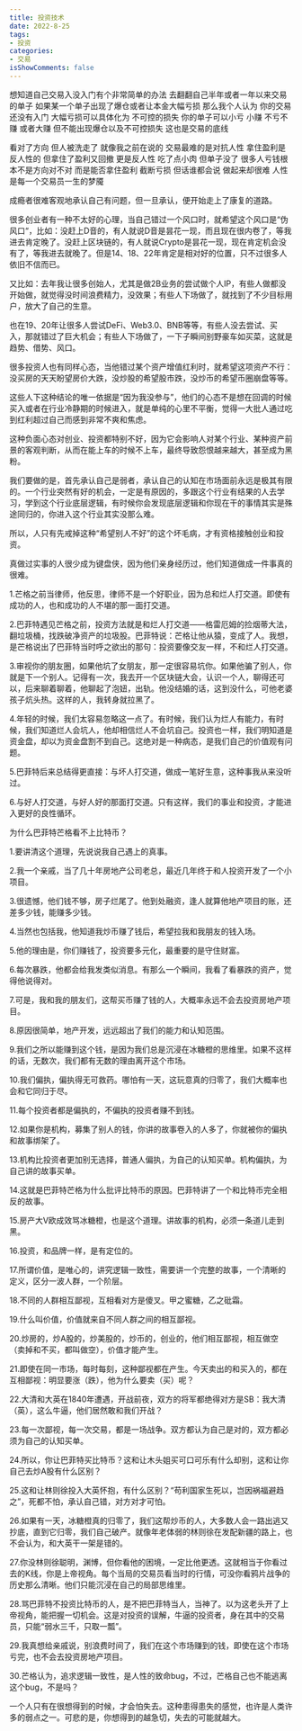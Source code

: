 ```yaml
---
title: 投资技术
date: 2022-8-25 
tags:
- 投资 
categories:
- 交易
isShowComments: false
---
```


想知道自己交易入没入门有个非常简单的办法
去翻翻自己半年或者一年以来交易的单子
如果某一个单子出现了爆仓或者让本金大幅亏损 那么我个人认为 你的交易还没有入门
大幅亏损可以具体化为 不可控的损失
你的单子可以小亏 小赚 不亏不赚 或者大赚
但不能出现爆仓以及不可控损失
这也是交易的底线

看对了方向
但人被洗走了
就像我之前在说的 交易最难的是对抗人性
拿住盈利是反人性的
但拿住了盈利又回撤 更是反人性
吃了点小肉 但单子没了
很多人亏钱根本不是方向对不对
而是能否拿住盈利 截断亏损
但话谁都会说 做起来却很难
人性是每一个交易员一生的梦魇

成瘾者很难客观地承认自己有问题，但一旦承认，便开始走上了康复的道路。

很多创业者有一种不太好的心理，当自己错过一个风口时，就希望这个风口是“伪风口“，比如：没赶上D音的，有人就说D音是昙花一现，而且现在很内卷了，等我进去肯定晚了。没赶上区块链的，有人就说Crypto是昙花一现，现在肯定机会没有了，等我进去就晚了。但是14、18、22年肯定是相对好的位置，只不过很多人依旧不信而已。

又比如：去年我让很多创始人，尤其是做2B业务的尝试做个人IP，有些人做都没开始做，就觉得没时间浪费精力，没效果；有些人下场做了，就找到了不少目标用户，放大了自己的生意。

也在19、20年让很多人尝试DeFi、Web3.0、BNB等等，有些人没去尝试、买入，那就错过了巨大机会；有些人下场做了，一下子瞬间别野豪车如买菜，这就是趋势、借势、风口。

很多投资人也有同样心态，当他错过某个资产增值红利时，就希望这项资产不行：没买房的天天盼望房价大跌，没炒股的希望股市跌，没炒币的希望币圈崩盘等等。

这些人下这种结论的唯一依据是“因为我没参与”，他们的心态不是想在回调的时候买入或者在行业冷静期的时候进入，就是单纯的心里不平衡，觉得一大批人通过吃到红利超过自己而感到非常不爽和焦虑。

这种负面心态对创业、投资都特别不好，因为它会影响人对某个行业、某种资产前景的客观判断，从而在能上车的时候不上车，最终导致怨恨越来越大，甚至成为黑粉。

我们要做的是，首先承认自己是弱者，承认自己的认知在市场面前永远是极其有限的。一个行业突然有好的机会，一定是有原因的，多跟这个行业有结果的人去学习，学到这个行业底层逻辑，有时候你会发现底层逻辑和你现在干的事情其实是殊途同归的，你进入这个行业其实没那么难。

所以，人只有先戒掉这种“希望别人不好”的这个坏毛病，才有资格接触创业和投资。

真做过实事的人很少成为键盘侠，因为他们亲身经历过，他们知道做成一件事真的很难。

1.芒格之前当律师，他反思，律师不是一个好职业，因为总和烂人打交道。即使有成功的人，也和成功的人不堪的那一面打交道。

2.巴菲特遇见芒格之前，投资方法就是和烂人打交道——格雷厄姆的捡烟蒂大法，翻垃圾桶，找跌破净资产的垃圾股。巴菲特说：芒格让他从猿，变成了人。我想，是芒格说出了巴菲特当时呼之欲出的那句：投资要像交友一样，不和烂人打交道。

3.审视你的朋友圈，如果他坑了女朋友，那一定很容易坑你。如果他骗了别人，你就是下一个别人。记得有一次，我去开一个区块链大会，认识一个人，聊得还可以，后来聊着聊着，他聊起了泡妞，出轨。他没结婚的话，这到没什么，可他老婆孩子炕头热。这样的人，我转身就拉黑了。

4.年轻的时候，我们太容易忽略这一点了。有时候，我们认为烂人有能力，有时候，我们知道烂人会坑人，他却相信烂人不会坑自己。投资也一样，我们明知道是资金盘，却以为资金盘割不到自己。这绝对是一种病态，是我们自己的价值观有问题。

5.巴菲特后来总结得更直接：与坏人打交道，做成一笔好生意，这种事我从来没听过。

6.与好人打交道，与好人好的那面打交道。只有这样，我们的事业和投资，才能进入更好的良性循环。

为什么巴菲特芒格看不上比特币？

1.要讲清这个道理，先说说我自己遇上的真事。

2.我一个亲戚，当了几十年房地产公司老总，最近几年终于和人投资开发了一个小项目。

3.很遗憾，他们钱不够，房子烂尾了。他到处融资，逢人就算他地产项目的账，还差多少钱，能赚多少钱。

4.当然也包括我，他知道我炒币赚了钱后，希望拉我和我朋友的钱入场。

5.他的理由是，你们赚钱了，投资要多元化，最重要的是守住财富。

6.每次暴跌，他都会给我发类似消息。有那么一个瞬间，我看了看暴跌的资产，觉得他说得对。

7.可是，我和我的朋友们，这帮买币赚了钱的人，大概率永远不会去投资房地产项目。

8.原因很简单，地产开发，远远超出了我们的能力和认知范围。

9.我们之所以能赚到这个钱，是因为我们总是沉浸在冰糖橙的思维里。如果不这样的话，无数次，我们都有无数的理由离开这个市场。

10.我们偏执，偏执得无可救药。哪怕有一天，这玩意真的归零了，我们大概率也会和它同归于尽。

11.每个投资者都是偏执的，不偏执的投资者赚不到钱。

12.如果你是机构，募集了别人的钱，你讲的故事卷入的人多了，你就被你的偏执和故事绑架了。

13.机构比投资者更加别无选择，普通人偏执，为自己的认知买单。机构偏执，为自己讲的故事买单。

14.这就是巴菲特芒格为什么批评比特币的原因。巴菲特讲了一个和比特币完全相反的故事。

15.房产大V欧成效骂冰糖橙，也是这个道理。讲故事的机构，必须一条道儿走到黑。

16.投资，和品牌一样，是有定位的。

17.所谓价值，是唯心的，讲究逻辑一致性，需要讲一个完整的故事，一个清晰的定义，区分一波人群，一个阶层。

18.不同的人群相互鄙视，互相看对方是傻叉。甲之蜜糖，乙之砒霜。

19.什么叫价值，价值就来自不同人群之间的相互鄙视。

20.炒房的，炒A股的，炒美股的，炒币的，创业的，他们相互鄙视，相互做空（卖掉和不买，都叫做空），价值才能产生。

21.即使在同一市场，每时每刻，这种鄙视都在产生。今天卖出的和买入的，都在互相鄙视：明显要涨（跌），他为什么要卖（买）呢？

22.大清和大英在1840年遭遇，开战前夜，双方的将军都绝得对方是SB：我大清（英），这么牛逼，他们居然敢和我们开战？

23.每一次鄙视，每一次交易，都是一场战争。双方都认为自己是对的，双方都必须为自己的认知买单。

24.所以，你让巴菲特买比特币？这和让木头姐买可口可乐有什么却别，这和让你自己去炒A股有什么区别？

25.这和让林则徐投入大英怀抱，有什么区别？“苟利国家生死以，岂因祸福避趋之”，死都不怕，承认自己错，对方对才可怕。

26.如果有一天，冰糖橙真的归零了，我们这帮炒币的人，大多数人会一路出逃又抄底，直到它归零，我们自己破产。就像年老体弱的林则徐在发配新疆的路上，也不会认为，和大英干一架是错的。

27.你没林则徐聪明，渊博，但你看他的困境，一定比他更透。这就相当于你看过去的K线，你是上帝视角。每个当局的交易员看当时的行情，可没你看鸦片战争的历史那么清晰。他们只能沉浸在自己的局部思维里。

28.骂巴菲特不投资比特币的人，是不把巴菲特当人，当神了。以为这老头开了上帝视角，能把握一切机会。这是对投资的误解，牛逼的投资者，身在其中的交易员，只能“弱水三千，只取一瓢”。

29.我真想给亲戚说，别浪费时间了，我们在这个市场赚到的钱，即使在这个市场亏完，也不会去投资房地产项目。

30.芒格认为，追求逻辑一致性，是人性的致命bug，不过，芒格自己也不能逃离这个bug，不是吗？

一个人只有在很想得到的时候，才会怕失去。这种患得患失的感觉，也许是人类许多的弱点之一。可悲的是，你想得到的越急切，失去的可能就越大。


